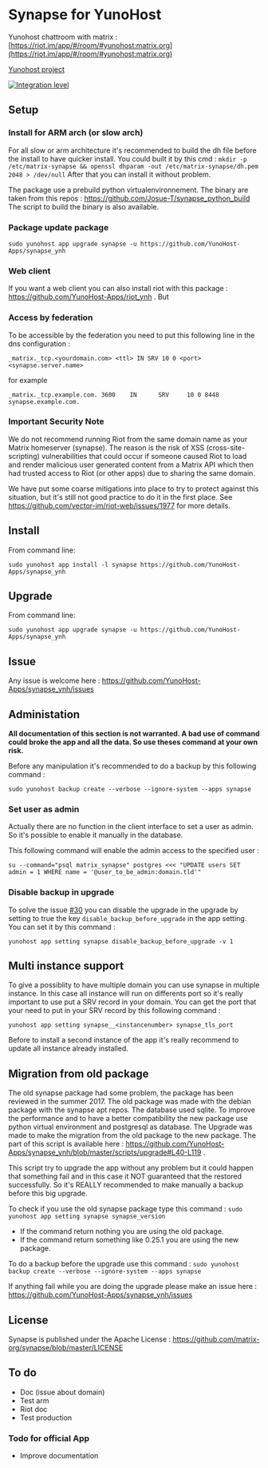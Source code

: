 Synapse for YunoHost
====================

Yunohost chattroom with matrix : [https://riot.im/app/#/room/#yunohost:matrix.org](https://riot.im/app/#/room/#yunohost:matrix.org)

[Yunohost project](https://yunohost.org/#/)

[![Integration level](https://dash.yunohost.org/integration/synapse.svg)](https://ci-apps.yunohost.org/jenkins/job/synapse%20%28Community%29/lastBuild/consoleFull) 

Setup
-----

### Install for ARM arch (or slow arch)

For all slow or arm architecture it's recommended to build the dh file before the install to have quicker install.
You could built it by this cmd : `mkdir -p /etc/matrix-synapse && openssl dhparam -out /etc/matrix-synapse/dh.pem 2048 > /dev/null`
After that you can install it without problem.

The package use a prebuild python virtualenvironnement. The binary are taken from this repos : https://github.com/Josue-T/synapse_python_build
The script to build the binary is also available.

### Package update package

`sudo yunohost app upgrade synapse -u https://github.com/YunoHost-Apps/synapse_ynh`

### Web client

If you want a web client you can also install riot with this package : https://github.com/YunoHost-Apps/riot_ynh . But 

### Access by federation

To be accessible by the federation you need to put this following  line in the dns configuration :

```
_matrix._tcp.<yourdomain.com> <ttl> IN SRV 10 0 <port> <synapse.server.name>
```
for example
```
_matrix._tcp.example.com. 3600    IN      SRV     10 0 8448 synapse.example.com.
```
### Important Security Note

We do not recommend running Riot from the same domain name as your Matrix
homeserver (synapse).  The reason is the risk of XSS (cross-site-scripting)
vulnerabilities that could occur if someone caused Riot to load and render
malicious user generated content from a Matrix API which then had trusted
access to Riot (or other apps) due to sharing the same domain.

We have put some coarse mitigations into place to try to protect against this
situation, but it's still not good practice to do it in the first place.  See
https://github.com/vector-im/riot-web/issues/1977 for more details.

Install
-------

From command line:

`sudo yunohost app install -l synapse https://github.com/YunoHost-Apps/synapse_ynh`

Upgrade
-------

From command line:

`sudo yunohost app upgrade synapse -u https://github.com/YunoHost-Apps/synapse_ynh`

Issue
-----

Any issue is welcome here : https://github.com/YunoHost-Apps/synapse_ynh/issues

Administation
-------------

**All documentation of this section is not warranted. A bad use of command could broke the app and all the data. So use theses command at your own risk.**

Before any manipulation it's recommended to do a backup by this following command :

`sudo yunohost backup create --verbose --ignore-system --apps synapse`

### Set user as admin

Actually there are no function in the client interface to set a user as admin. So it's possible to enable it manually in the database.

This following command will enable the admin access to the specified user :
```
su --command="psql matrix_synapse" postgres <<< "UPDATE users SET admin = 1 WHERE name = '@user_to_be_admin:domain.tld'"
```

### Disable backup in upgrade

To solve the issue [#30](https://github.com/YunoHost-Apps/synapse_ynh/issues/30) you can disable the upgrade in the upgrade by setting to true the key `disable_backup_before_upgrade` in the app setting. You can set it by this command :

`yunohost app setting synapse disable_backup_before_upgrade -v 1`

Multi instance support
----------------------

To give a possiblity to have multiple domain you can use synapse in multiple instance. In this case all instance will run on differents port so it's really important to use put a SRV record in your domain. You can get the port that your need to put in your SRV record by this following command :
```
yunohost app setting synapse__<instancenumber> synapse_tls_port
```

Before to install a second instance of the app it's really recommend to update all instance already installed.


Migration from old package
--------------------------

The old synapse package had some problem, the package has been reviewed in the summer 2017. The old package was made with the debian package with the synapse apt repos. The database used sqlite. To improve the performance and to have a better compatibility the new package use python virtual environment and postgresql as database. The Upgrade was made to make the migration from the old package to the new package. The part of this script is available here : https://github.com/YunoHost-Apps/synapse_ynh/blob/master/scripts/upgrade#L40-L119 .

This script try to upgrade the app without any problem but it could happen that something fail and in this case it NOT guaranteed that the restored successfully. So it's REALLY recommended to make manually a backup before this big upgrade.

To check if you use the old synapse package type this command :
`sudo yunohost app setting synapse synapse_version`
- If the command return nothing you are using the old package.
- If the command return something like 0.25.1 you are using the new package.

To do a backup before the upgrade use this command : `sudo yunohost backup create --verbose --ignore-system --apps synapse`

If anything fail while you are doing the upgrade please make an issue here : https://github.com/YunoHost-Apps/synapse_ynh/issues

License
-------

Synapse is published under the Apache License : https://github.com/matrix-org/synapse/blob/master/LICENSE

To do
-----

- Doc (issue about domain)
- Test arm
- Riot doc
- Test production

### Todo for official App

- Improve documentation
